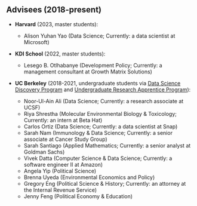 ## Advisees (2018-present)

- **Harvard** (2023, master students):  
  - Alison Yuhan Yao (Data Science; Currently: a data scientist at Microsoft)  

- **KDI School** (2022, master students):  
  - Lesego B. Otlhabanye (Development Policy; Currently: a management consultant at Growth Matrix Solutions)  

- **UC Berkeley** (2018-2021, undergraduate students via [Data Science Discovery Program](https://data.berkeley.edu/research/discovery) and [Undergraduate Research Apprentice Program](https://urap.berkeley.edu/)):  
  - Noor-Ul-Ain Ali (Data Science; Currently: a research associate at UCSF)  
  - Riya Shrestha (Molecular Environmental Biology & Toxicology; Currently: an intern at Beta Hat)  
  - Carlos Ortiz (Data Science; Currently: a data scientist at Snap)  
  - Sarah Nam (Immunology & Data Science; Currently: a senior associate at Cancer Study Group)  
  - Sarah Santiago (Applied Mathematics; Currently: a senior analyst at Goldman Sachs)  
  - Vivek Datta (Computer Science & Data Science; Currently: a software engineer II at Amazon)  
  - Angela Yip (Political Science)  
  - Brenna Uyeda (Environmental Economics and Policy)  
  - Gregory Eng (Political Science & History; Currently: an attorney at the Internal Revenue Service)  
  - Jenny Feng (Political Economy & Education)  
